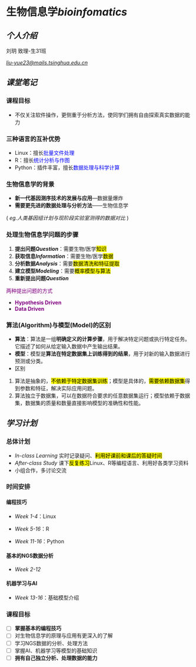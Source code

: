 # 生物信息学*bioinfomatics*
## *个人介绍*
刘玥  致理-生31班

*liu-yue23@mails.tsinghua.edu.cn*
## *课堂笔记*
### 课程目标
- 不仅关注软件操作，更侧重于分析方法，使同学们拥有自由探索真实数据的能力
### 三种语言的互补优势
- Linux：擅长<span style="color:blue;">批量文件处理
- R：擅长<span style="color:blue;">统计分析与作图
- Python：插件丰富，擅长<span style="color:blue;">数据处理与科学计算

### 生物信息学的背景
- **新一代基因测序技术的发展与应用**—数据量爆炸
- **需要更先进的数据处理与分析方法**——生物信息学

 ( *eg.人类基因组计划与现阶段实验室测得的数据对比*  )

### 处理生物信息学问题的步骤

1. **提出问题*Question***：需要生物/医学<mark>知识
2. **获取信息*Information***：需要生物/医学<mark>数据
3. **分析数据*Analysis***：需要<mark>数据清洗和特征提取
4. **建立模型*Modeling***：需要<mark>概率模型与算法
5. **重新提出问题*Question***

<span style="color:purple;">两种提出问题的方式
- <span style="color:purple;">**Hypothesis Driven**
- <span style="color:purple;">**Data Driven**
### 算法(Algorithm)与模型(Model)的区别
- **算法**：算法是一组**明确定义的计算步骤**，用于解决特定问题或执行特定任务。它描述了如何从给定输入数据中产生输出结果。
- **模型**：模型是**算法在特定数据集上训练得到的结果**，用于对新的输入数据进行预测或分类。
- 区别
1. 算法是抽象的，<mark>不依赖于特定数据集训练</mark>；模型是具体的，<mark>需要依赖数据集</mark>得到参数和特征，解决实际应用问题。
2. 算法独立于数据集，可以在数据符合要求的任意数据集运行；模型依赖于数据集，数据集的质量和数量直接影响模型的准确性和性能。
## *学习计划*
### 总体计划
- *In-class Learning* 实时记录疑问、<mark>利用好课前和课后的答疑时间
- *After-class Study* 课下<mark>反复练习</mark>Linux、R等编程语言、利用好各类学习资料
- 小组合作，多讨论交流
### 时间安排
#### 编程技巧

- *Week 1-4*：Linux

- *Week 5-16*：R

- *Week 11-16*：Python
#### 基本的NGS数据分析

- *Week 2-12*
#### 机器学习与AI

- *Week 13-16*：基础模型介绍
### 课程目标
- [ ] **掌握基本的编程技巧**
- [ ] 对生物信息学的原理与应用有更深入的了解
- [ ] 学习NGS数据的分析、处理方法
- [ ] 掌握AI、机器学习等模型的基础知识
- [ ] **拥有自己独立分析、处理数据的能力**